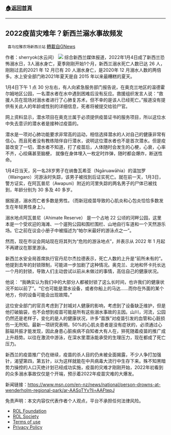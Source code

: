 ###  [:house:返回首頁](https://github.com/ourhimalayas/txt)
---


## 2022疫苗灾难年？新西兰溺水事故频发
` 喜马拉雅农场新西兰站` [轉載自GNews](https://gnews.org/zh-hans/1823794/)

作者：sherryok(水云间）
![](https://assets.gnews.org/wp-content/uploads/2022/01/酷翻组1-3.png)
综合新西兰媒体报道，2022年1月4日成了新西兰恐怖溺水日，3人溺水身亡，夏季刚刚开始1个月，新西兰溺水死亡人数已达 26 人，刚刚过去的2021 年 12 月已有 20 人溺水身亡，是2020年 12 月溺水人数的两倍多。水上安全部门称2021年夏天是自 2015 年以来最糟糕的夏天。

1月4日下午 1 点 30 分左右，有人向紧急服务部门报告说，在奥克兰地区的温德霍尔姆地区公园，一名潜水者在水中遇到困难后没有反应。救援组织发言人说：“救援人员在现场对溺水者进行了心肺复苏术，但不幸的是该人已经死亡。”报道没有提供有关此人的年龄或性别的详细信息，死者将被提交给验尸官。

网上资料显示，潜水项目在奥克兰属于必须提供疫苗证书的服务项目，所以这位水中失去意识的潜水者是接种过疫苗的。

潜水是一项对心肺功能要求非常高的运动，相信选择潜水的人对自己的健康非常有信心。而且死者没有教练陪伴自行潜水，说明这位潜水者也不是首次潜水。但是疫苗改变了一切，潜水者不知道，打了疫苗后，人体随时会发生的心梗，心衰，心率不齐，心绞痛甚至脑梗， 就像在身体埋入一枚定时炸弹，随时都会爆炸，断送性命。

1月4日当天，另一名28岁男子在纳鲁瓦希亚（Ngāruawāhia）的温加罗（Waingaro）河游泳时失踪，该男子被找到后证实死亡。就在前一天，1月3日，警方证实，在阿瓦普尼（Awapuni）附近的河里失踪的两名男子的尸体已被找到，年龄分别为 30 多及 40 多岁。

据报道，溺水而亡者多数是男性。（而新冠疫苗导致的心肌炎和心包炎恰恰多数发生在年轻男性身上）。

溺水地点阿瓦普尼（Ahimate Reserve） 是一个占地 22 公顷的河畔公园，这里本是一个受欢迎的海滩、一个遛狗公园和围栏围栏、山地自行车道和一个天然游乐场。它之前在议会小册子中被描述为“帕尔米最好的游泳点之一”。

然而，现在市议会网站现在将其列为“危险的游泳地点”，并表示从 2022 年 1 月起不再建议在那里游泳。

新西兰水安全局首席执行官丹尼尔杰拉德表示，死亡人数的上升是“前所未有的”。他提到去年的封锁限制，可能进一步加剧了这种情况。奥克兰、北地和怀卡托长达一个月的封锁，导致人们主动尝试以前从未做过的事情，高估自己的健康状况。

他说： “我确实认为我们中的大部分人都被封锁了这么长时间，也许我们的健康状况不如以前了”。“它也可能是潜水设备，或者你船上的马达……而你在外面的某个地方，你的设备可能会出现故障。”

这位安全部门的官员考虑到了封城对人健康的影响，考虑到了设备缺乏维护，但是他打破脑袋，也不会想到疫苗可能是所有这些溺水事故的主因。山川，河流，公园仍然还是老样子，变化的是人的健康状况，许多“苗族”对疫苗引发的血管和心脏损伤一无所知。最新一项研究表明，50%的心肌炎患者是没有症状的，必须通过心脏磁共振才能发现，因此身患心脏疾病不自知者大有人在，猝死随着疫苗的推广成上升趋势。以往在激流中游泳，在深水里潜泳能承受的生理压力，现在都成了死亡压力。

新西兰的疫苗推广仍在继续，疫苗的杀人目的仍未被全面揭露，不少人争打加强针，渴望第四，第五针，以为这样就能在中共病毒大流行中生存下来。殊不知黑暗势力操控的人口灭绝计划已经成功实施，疫苗的灾难才刚刚开始，2022年初看到的众多溺水事故仅仅是个开端，预示着2022年疫苗灾难的大爆发。

新闻链接：https://www.msn.com/en-nz/news/national/person-drowns-at-wenderholm-regional-park/ar-AASoTYv?li=AAFtepJ

 

免责声明：本文内容仅代表作者个人观点，平台不承担任何法律风险。

- [ROL Foundation](https://rolfoundation.org/)
- [ROL Society](https://rolsociety.org/)
- [Terms of use](https://gnews.org/terms-of-use-3/)
- [Privacy Policy](https://gnews.org/privacy-policy/)
